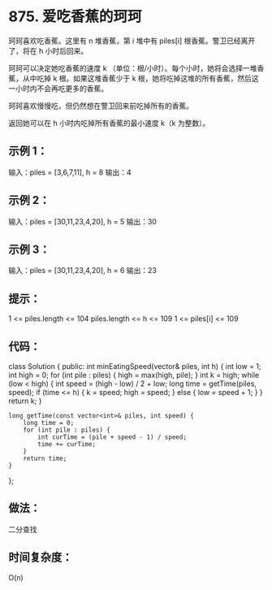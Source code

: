 # 875. 爱吃香蕉的珂珂

珂珂喜欢吃香蕉。这里有 n 堆香蕉，第 i 堆中有 piles[i] 根香蕉。警卫已经离开了，将在 h 小时后回来。

珂珂可以决定她吃香蕉的速度 k （单位：根/小时）。每个小时，她将会选择一堆香蕉，从中吃掉 k 根。如果这堆香蕉少于 k 根，她将吃掉这堆的所有香蕉，然后这一小时内不会再吃更多的香蕉。  

珂珂喜欢慢慢吃，但仍然想在警卫回来前吃掉所有的香蕉。

返回她可以在 h 小时内吃掉所有香蕉的最小速度 k（k 为整数）。

 

## 示例 1：

输入：piles = [3,6,7,11], h = 8
输出：4
## 示例 2：

输入：piles = [30,11,23,4,20], h = 5
输出：30
## 示例 3：

输入：piles = [30,11,23,4,20], h = 6
输出：23
 

## 提示：

1 <= piles.length <= 104
piles.length <= h <= 109
1 <= piles[i] <= 109

## 代码：
class Solution {
public:
    int minEatingSpeed(vector<int>& piles, int h) {
        int low = 1;
        int high = 0;
        for (int pile : piles) {
            high = max(high, pile);
        }
        int k = high;
        while (low < high) {
            int speed = (high - low) / 2 + low;
            long time = getTime(piles, speed);
            if (time <= h) {
                k = speed;
                high = speed;
            } else {
                low = speed + 1;
            }
        }
        return k;
    }

    long getTime(const vector<int>& piles, int speed) {
        long time = 0;
        for (int pile : piles) {
            int curTime = (pile + speed - 1) / speed;
            time += curTime;
        }
        return time;
    }
};


## 做法：
二分查找
## 时间复杂度：
O(n)
